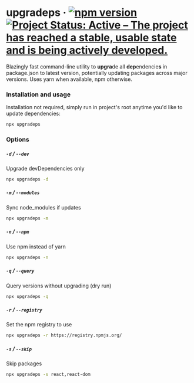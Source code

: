 # upgradeps &middot; [![npm version](https://badge.fury.io/js/upgradeps.svg)](https://www.npmjs.com/package/upgradeps)&nbsp;[![Project Status: Active – The project has reached a stable, usable state and is being actively developed.](https://www.repostatus.org/badges/latest/active.svg)](https://www.repostatus.org/#active)

Blazingly fast command-line utility to **upgra**de all **dep**endencie**s** in package.json to latest version, potentially updating packages across major versions. Uses yarn when available, npm otherwise.

### Installation and usage

Installation not required, simply run in project's root anytime you'd like to update dependencies:

```sh
npx upgradeps
```

### Options

##### `-d` / `--dev`

Upgrade devDependencies only

```sh
npx upgradeps -d
```

##### `-m` / `--modules`

Sync node_modules if updates

```sh
npx upgradeps -m
```

##### `-n` / `--npm`

Use npm instead of yarn

```sh
npx upgradeps -n
```

##### `-q` / `--query`

Query versions without upgrading (dry run)

```sh
npx upgradeps -q
```

##### `-r` / `--registry`

Set the npm registry to use

```sh
npx upgradeps -r https://registry.npmjs.org/
```

##### `-s` / `--skip`

Skip packages

```sh
npx upgradeps -s react,react-dom
```
